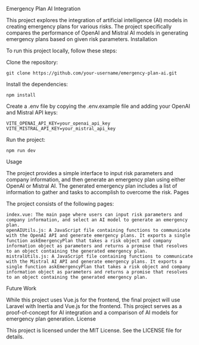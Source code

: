Emergency Plan AI Integration

This project explores the integration of artificial intelligence (AI) models in creating emergency plans for various risks. The project specifically compares the performance of OpenAI and Mistral AI models in generating emergency plans based on given risk parameters.
Installation

To run this project locally, follow these steps:

Clone the repository:

    git clone https://github.com/your-username/emergency-plan-ai.git

Install the dependencies:

    npm install

Create a .env file by copying the .env.example file and adding your OpenAI and Mistral API keys:

    VITE_OPENAI_API_KEY=your_openai_api_key
    VITE_MISTRAL_API_KEY=your_mistral_api_key

Run the project:

    npm run dev
    
Usage

The project provides a simple interface to input risk parameters and company information, and then generate an emergency plan using either OpenAI or Mistral AI. The generated emergency plan includes a list of information to gather and tasks to accomplish to overcome the risk.
Pages

The project consists of the following pages:

    index.vue: The main page where users can input risk parameters and company information, and select an AI model to generate an emergency plan.
    openAIUtils.js: A JavaScript file containing functions to communicate with the OpenAI API and generate emergency plans. It exports a single function askEmergencyPlan that takes a risk object and company information object as parameters and returns a promise that resolves to an object containing the generated emergency plan.
    mistralUtils.js: A JavaScript file containing functions to communicate with the Mistral AI API and generate emergency plans. It exports a single function askEmergencyPlan that takes a risk object and company information object as parameters and returns a promise that resolves to an object containing the generated emergency plan.

Future Work

While this project uses Vue.js for the frontend, the final project will use Laravel with Inertia and Vue.js for the frontend. This project serves as a proof-of-concept for AI integration and a comparison of AI models for emergency plan generation.
License

This project is licensed under the MIT License. See the LICENSE file for details.
